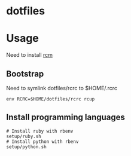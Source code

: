 # dotfiles

# Usage

Need to install [rcm](https://github.com/thoughtbot/rcm)

## Bootstrap
Need to symlink dotfiles/rcrc to $HOME/.rcrc

```
env RCRC=$HOME/dotfiles/rcrc rcup
```

## Install programming languages

```
# Install ruby with rbenv
setup/ruby.sh
# Install python with rbenv
setup/python.sh
```
